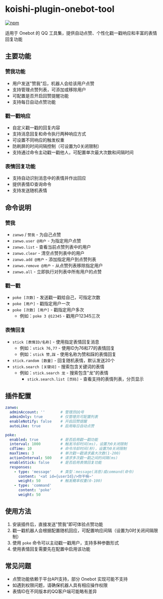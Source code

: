# koishi-plugin-onebot-tool

[![npm](https://img.shields.io/npm/v/koishi-plugin-onebot-tool?style=flat-square)](https://www.npmjs.com/package/koishi-plugin-onebot-tool)

适用于 Onebot 的 QQ 工具集，提供自动点赞、个性化戳一戳响应和丰富的表情回复功能

## 主要功能

### 赞我功能

- 用户发送"赞我"后，机器人会给该用户点赞
- 支持管理点赞列表，可添加或移除用户
- 可配置是否开启回赞提醒功能
- 支持每日自动点赞功能

### 戳一戳响应

- 自定义戳一戳的回复内容
- 支持消息回复和命令执行两种响应方式
- 可设置不同响应的触发权重
- 防刷屏的时间间隔控制（可设置为0关闭限制）
- 支持通过命令主动戳一戳他人，可配置单次最大次数和间隔时间

### 表情回复功能

- 支持自动识别消息中的表情并作出回应
- 提供表情ID查询命令
- 支持发送随机表情

## 命令说明

### 赞我

- `zanwo` / `赞我` - 为自己点赞
- `zanwo.user @用户` - 为指定用户点赞
- `zanwo.list` - 查看当前点赞列表中的用户
- `zanwo.clear` - 清空点赞列表中的用户
- `zanwo.add @用户` - 添加指定用户到点赞列表
- `zanwo.remove @用户` - 从点赞列表移除指定用户
- `zanwo.all` - 立即执行对列表中所有用户的点赞

### 戳一戳

- `poke [次数]` - 发送戳一戳给自己，可指定次数
- `poke [用户]` - 戳指定用户一次
- `poke [次数] [用户]` - 戳指定用户多次
  - 例如：`poke 3 @12345` - 戳用户12345三次

### 表情回复

- `stick [表情ID/名称]` - 使用指定表情回复消息
  - 例如：`stick 76,77` - 使用ID为76和77的表情回复
  - 例如：`stick 赞,踩` - 使用名称为赞和踩的表情回复
- `stick.random [数量]` - 回复随机表情，默认发送20个
- `stick.search [关键词]` - 搜索包含关键词的表情
  - 例如：`stick.search 龙` - 搜索包含"龙"的表情
    - `stick.search.list [页码]` - 查看支持的表情列表，分页显示

## 插件配置

```yaml
zanwo:
  adminAccount: ''       # 管理员QQ号
  adminOnly: true        # 仅管理员可配置列表
  enableNotify: false    # 开启回赞提醒
  autoLike: true         # 启用每日自动点赞

poke:
  enabled: true          # 是否启用戳一戳功能
  interval: 1000         # 触发冷却时间(ms)，设置为0关闭限制
  cdTime: 10             # 命令冷却时间(秒)，设置为0关闭限制
  maxTimes: 3            # 单次戳一戳请求最大次数(1-200)
  actionInterval: 500    # 请求多次戳一戳之间的间隔(ms)
  enableStick: false     # 是否启用表情回复功能
  responses:
    - type: 'message'    # 类型：message(消息)或command(命令)
      content: '<at id={userId}/>你干嘛~'
      weight: 50         # 触发概率权重(0-100)
    - type: 'command'
      content: 'poke'
      weight: 50
```

## 使用方法

1. 安装插件后，直接发送"赞我"即可体验点赞功能
2. 戳一戳机器人会根据配置随机回应，可配置响应间隔（设置为0时关闭间隔限制）
3. 使用 `poke` 命令可以主动戳一戳用户，支持多种参数形式
4. 使用表情回复需要先在配置中启用该功能

## 常见问题

- 点赞功能依赖于平台API支持，部分 Onebot 实现可能不支持
- 如遇到权限问题，请确保机器人具有相应操作权限
- 表情ID在不同版本的QQ客户端可能略有差异
